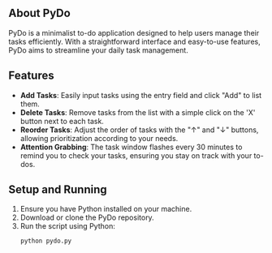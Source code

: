 
## About PyDo
PyDo is a minimalist to-do application designed to help users manage their tasks efficiently. With a straightforward interface and easy-to-use features, PyDo aims to streamline your daily task management.

## Features
- **Add Tasks**: Easily input tasks using the entry field and click "Add" to list them.
- **Delete Tasks**: Remove tasks from the list with a simple click on the 'X' button next to each task.
- **Reorder Tasks**: Adjust the order of tasks with the "↑" and "↓" buttons, allowing prioritization according to your needs.
- **Attention Grabbing**: The task window flashes every 30 minutes to remind you to check your tasks, ensuring you stay on track with your to-dos.

## Setup and Running
1. Ensure you have Python installed on your machine.
2. Download or clone the PyDo repository.
3. Run the script using Python:
   ```bash
   python pydo.py
